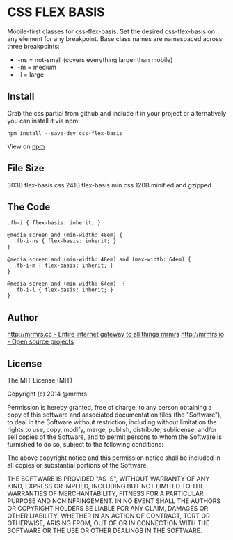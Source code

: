 # CSS FLEX BASIS

  Mobile-first classes for css-flex-basis.
  Set the desired css-flex-basis on any element for any breakpoint.
  Base class names are namespaced across three breakpoints:

*  -ns = not-small (covers everything larger than mobile)
*  -m  = medium
*  -l  = large

## Install
Grab the css partial from github and include it in your project or alternatively
you can install it via npm:
```
npm install --save-dev css-flex-basis
```
View on [npm](https://www.npmjs.org/package/css-flex-basis)


## File Size

303B flex-basis.css
241B flex-basis.min.css 
120B minified and gzipped

## The Code
```
.fb-i { flex-basis: inherit; }

@media screen and (min-width: 48em) {
  .fb-i-ns { flex-basis: inherit; }
}

@media screen and (min-width: 48em) and (max-width: 64em) {
  .fb-i-m { flex-basis: inherit; }
}

@media screen and (min-width: 64em)  {
  .fb-i-l { flex-basis: inherit; }
}

```

## Author

[http://mrmrs.cc - Entire internet gateway to all things mrmrs](http://mrmrs.cc)
[http://mrmrs.io - Open source projects](http://mrmrs.io)

## License

The MIT License (MIT)

Copyright (c) 2014 @mrmrs

Permission is hereby granted, free of charge, to any person obtaining a copy
of this software and associated documentation files (the "Software"), to deal
in the Software without restriction, including without limitation the rights
to use, copy, modify, merge, publish, distribute, sublicense, and/or sell
copies of the Software, and to permit persons to whom the Software is
furnished to do so, subject to the following conditions:

The above copyright notice and this permission notice shall be included in
all copies or substantial portions of the Software.

THE SOFTWARE IS PROVIDED "AS IS", WITHOUT WARRANTY OF ANY KIND, EXPRESS OR
IMPLIED, INCLUDING BUT NOT LIMITED TO THE WARRANTIES OF MERCHANTABILITY,
FITNESS FOR A PARTICULAR PURPOSE AND NONINFRINGEMENT. IN NO EVENT SHALL THE
AUTHORS OR COPYRIGHT HOLDERS BE LIABLE FOR ANY CLAIM, DAMAGES OR OTHER
LIABILITY, WHETHER IN AN ACTION OF CONTRACT, TORT OR OTHERWISE, ARISING FROM,
OUT OF OR IN CONNECTION WITH THE SOFTWARE OR THE USE OR OTHER DEALINGS IN
THE SOFTWARE.

